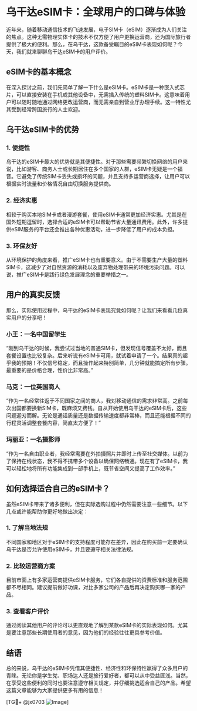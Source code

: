 # 乌干达eSIM卡：全球用户的口碑与体验

近年来，随着移动通信技术的飞速发展，电子SIM卡（eSIM）逐渐成为人们关注的焦点。这种无需物理实体卡的技术不仅方便了用户更换运营商，还为国际旅行者提供了极大的便利。那么，在乌干达，这款备受瞩目的eSIM卡表现如何呢？今天，我们就来聊聊乌干达eSIM卡的用户评价。

## eSIM卡的基本概念

在深入探讨之前，我们先简单了解一下什么是eSIM卡。eSIM卡是一种嵌入式芯片，可以直接安装在手机或其他设备中，无需插入传统的塑料SIM卡。这意味着用户可以随时随地通过网络更改运营商，而无需亲自到营业厅办理手续。这一特性尤其受到经常跨国旅行的人士欢迎。

## 乌干达eSIM卡的优势

### 1. **便捷性**
乌干达的eSIM卡最大的优势就是其便捷性。对于那些需要频繁切换网络的用户来说，比如游客、商务人士或长期居住在多个国家的人群，eSIM卡无疑是一个福音。它避免了传统SIM卡丢失或损坏的问题，并且支持多运营商选择，让用户可以根据实时流量和价格情况自由切换服务提供商。

### 2. **经济实惠**
相较于购买本地SIM卡或者漫游套餐，使用eSIM卡通常更加经济实惠。尤其是在国外短期逗留时，选择合适的eSIM卡可以帮助节省大量通讯费用。此外，许多提供eSIM服务的平台还会推出各种优惠活动，进一步降低了用户的成本负担。

### 3. **环保友好**
从环境保护的角度来看，推广eSIM卡也有重要意义。由于不需要生产大量的塑料SIM卡，这减少了对自然资源的消耗以及废弃物处理带来的环境污染问题。可以说，推广eSIM卡是践行绿色发展理念的重要举措之一。

## 用户的真实反馈

那么，实际使用过程中，乌干达的eSIM卡表现究竟如何呢？让我们来看看几位真实用户的分享吧！

### 小王：一名中国留学生
“刚到乌干达的时候，我尝试过当地的普通SIM卡，但发现信号覆盖不太好，而且套餐设置也比较复杂。后来听说有eSIM卡可用，就试着申请了一个。结果真的超乎我的预期！不仅信号稳定，而且操作起来特别简单，几分钟就能搞定所有步骤。最重要的是价格合理，性价比非常高。”

### 马克：一位英国商人
“作为一名经常往返于不同国家之间的商人，我对移动通信的需求非常高。之前每次出国都要换新SIM卡，既麻烦又费钱。自从开始使用乌干达的eSIM卡后，这些问题迎刃而解。无论是通话质量还是数据传输速度都非常棒，而且还能根据不同的行程灵活调整套餐内容，简直太方便了！”

### 玛丽亚：一名摄影师
“作为一名自由职业者，我经常需要在外拍摄照片并即时上传至社交媒体。以前为了保持在线状态，我不得不携带多个设备以确保网络畅通。现在有了eSIM卡，我可以轻松地将所有功能集成到一部手机上，既节省空间又提高了工作效率。”

## 如何选择适合自己的eSIM卡？

虽然eSIM卡带来了诸多便利，但在实际选购过程中仍然需要注意一些细节。以下几点或许能帮助你更好地做出决定：

### 1. **了解当地法规**
不同国家和地区对于eSIM卡的支持程度可能存在差异，因此在购买前一定要确认乌干达是否允许使用eSIM卡，并且要遵守相关法律法规。

### 2. **比较运营商方案**
目前市面上有多家运营商提供eSIM卡服务，它们各自提供的资费标准和服务范围都不尽相同。建议提前做好功课，对比多家公司的产品后再决定购买哪一家的产品。

### 3. **查看客户评价**
通过阅读其他用户的评论可以更直观地了解到某款eSIM卡的实际表现如何。尤其是要注意那些长期使用者的意见，因为他们的经验往往更具参考价值。

## 结语

总的来说，乌干达的eSIM卡凭借其便捷性、经济性和环保特性赢得了众多用户的青睐。无论你是学生党、职场达人还是旅行爱好者，都可以从中受益匪浅。当然，在享受这些便利的同时也要注意遵守相关规定，并仔细挑选适合自己的产品。希望这篇文章能够为大家提供更多有用的信息！

[TG💪+ @jx0703 ![Image](https://github.com/user-attachments/assets/dbca1d08-cadb-493c-b0ec-ad6f7a83f270)]